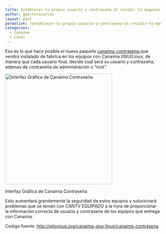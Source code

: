 ```yaml
---
title: Establecer tu propio usuario y contraseña al recibir tu maquina con Canaima
author: guerrerocarlos
layout: post
permalink: /establecer-tu-propio-usuario-y-contrasena-al-recibir-tu-maquina-con-canaima/
categories:
  - Canaima
  - Linux
---
```

Eso es lo que hace posible el nuevo paquete [canaima-contrasena ][1]que vendrá instalado de fabrica en los equipos con Canaima GNU/Linux, de manera que cada usuario final, decide cual será su usuario y contraseña, ademas de contraseña de administración o &#8220;root&#8221;.

<div class="wp-caption alignnone" style="width: 356px">
  <a href="http://wiki.canaima.softwarelibre.gob.ve/wiki/index.php/Instalación_Canaima-Contraseña"><img class=" " title="canaima-contrasena" src="http://wiki.canaima.softwarelibre.gob.ve/wiki/images/thumb/3/39/Canaima-contrasena.jpg/577px-Canaima-contrasena.jpg" alt="Interfaz Gráfica de Canaima Contraseña" width="346" height="359" /></a><p class="wp-caption-text">
    Interfaz Gráfica de Canaima Contraseña
  </p>
</div>

Esto aumentará grandemente la seguridad de estos equipos y solucionará problemas que se tenían con CANTV EQUIPADO a la hora de proporcionar la información correcta de usuario y contraseña de los equipos que entrega con Canaima.

Codigo fuente: <http://gitorious.org/canaima-gnu-linux/canaima-contrasena>

 [1]: http://wiki.canaima.softwarelibre.gob.ve/wiki/index.php/Instalaci%C3%B3n_Canaima-Contrase%C3%B1a